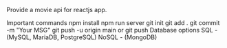 Provide a movie api for reactjs app.

Important commands
npm install
npm run server
git init
git add .
git commit -m "Your MSG"
git push -u origin main or git push
Database options
SQL - (MySQL, MariaDB, PostgreSQL)
NoSQL - (MongoDB)
